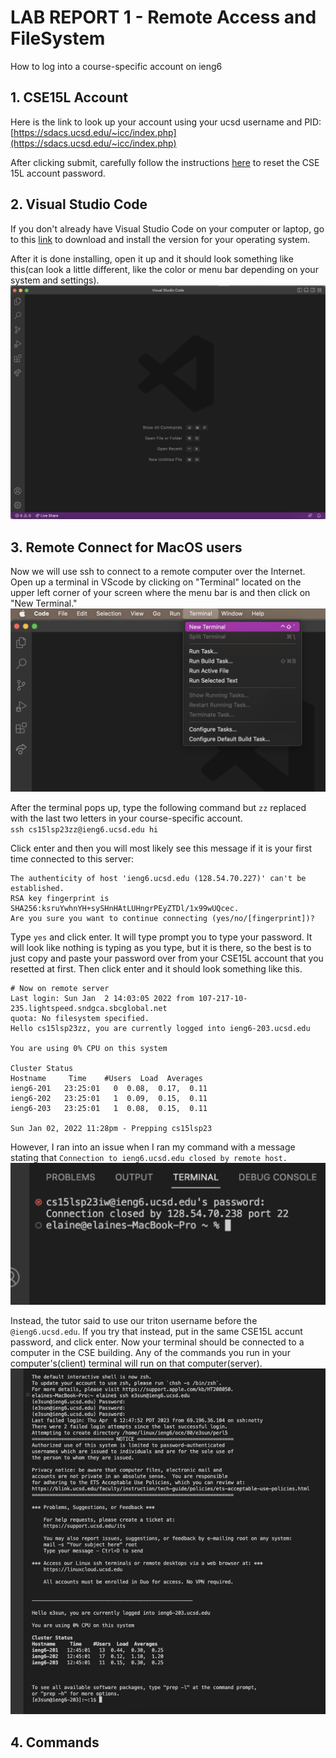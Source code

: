 # LAB REPORT 1 - Remote Access and FileSystem
How to log into a course-specific account on ieng6


## **1. CSE15L Account**
Here is the link to look up your account using your ucsd username and PID: [https://sdacs.ucsd.edu/~icc/index.php](https://sdacs.ucsd.edu/~icc/index.php)

After clicking submit, carefully follow the instructions [here](https://drive.google.com/file/d/17IDZn8Qq7Q0RkYMxdiIR0o6HJ3B5YqSW/view?usp=share_link) to reset the CSE 15L account password.


## **2. Visual Studio Code**
If you don't already have Visual Studio Code on your computer or laptop, go to this [link](https://code.visualstudio.com) to download and install the version for your operating system.

After it is done installing, open it up and it should look something like this(can look a little different, like the color or menu bar depending on your system and settings).
![Image](vsc-screenshot.png)


## **3. Remote Connect for MacOS users**
Now we will use ssh to connect to a remote computer over the Internet. Open up a terminal in VScode by clicking on "Terminal" located on the upper left corner of your screen where the menu bar is and then click on "New Terminal."
![Image](terminal1.png)

After the terminal pops up, type the following command but `zz` replaced with the last two letters in your course-specific account.\
`ssh cs15lsp23zz@ieng6.ucsd.edu hi`

Click enter and then you will most likely see this message if it is your first time connected to this server:
```
The authenticity of host 'ieng6.ucsd.edu (128.54.70.227)' can't be established.
RSA key fingerprint is SHA256:ksruYwhnYH+sySHnHAtLUHngrPEyZTDl/1x99wUQcec.
Are you sure you want to continue connecting (yes/no/[fingerprint])?
```
Type `yes` and click enter. It will type prompt you to type your password. It will look like nothing is typing as you type, but it is there, so the best is to just copy and paste your password over from your CSE15L account that you resetted at first. Then click enter and it should look something like this.
```
# Now on remote server
Last login: Sun Jan  2 14:03:05 2022 from 107-217-10-235.lightspeed.sndgca.sbcglobal.net
quota: No filesystem specified.
Hello cs15lsp23zz, you are currently logged into ieng6-203.ucsd.edu

You are using 0% CPU on this system

Cluster Status 
Hostname     Time    #Users  Load  Averages  
ieng6-201   23:25:01   0  0.08,  0.17,  0.11
ieng6-202   23:25:01   1  0.09,  0.15,  0.11
ieng6-203   23:25:01   1  0.08,  0.15,  0.11

Sun Jan 02, 2022 11:28pm - Prepping cs15lsp23
```

However, I ran into an issue when I ran my command with a message stating that `Connection to ieng6.ucsd.edu closed by remote host.` ![Image](error.png)


Instead, the tutor said to use our triton username before the `@ieng6.ucsd.edu`. If you try that instead, put in the same CSE15L accunt password, and click enter. Now your terminal should be connected to a computer in the CSE building. Any of the commands you run in your computer's(client) terminal will run on that computer(server). ![Image](message.png)


## **4. Commands**




